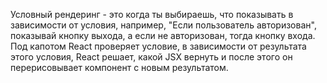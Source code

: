 Условный рендеринг - это когда ты выбираешь, что показывать в зависимости от условия, например, "Если пользователь авторизован", показывай кнопку выхода, а если не авторизован, тогда кнопку входа.
Под капотом React проверяет условие, в зависимости от результата этого условия, React решает, какой JSX вернуть и после этого он перерисовывает компонент с новым результатом.